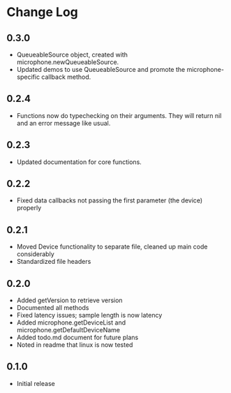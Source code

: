 # Change Log

## 0.3.0
- QueueableSource object, created with microphone.newQueueableSource.
- Updated demos to use QueueableSource and promote the microphone-specific callback method.

## 0.2.4
- Functions now do typechecking on their arguments. They will return nil and an error message like usual.

## 0.2.3
- Updated documentation for core functions.

## 0.2.2
- Fixed data callbacks not passing the first parameter (the device) properly

## 0.2.1
- Moved Device functionality to separate file, cleaned up main code considerably
- Standardized file headers

## 0.2.0
- Added getVersion to retrieve version
- Documented all methods
- Fixed latency issues; sample length is now latency
- Added microphone.getDeviceList and microphone.getDefaultDeviceName
- Added todo.md document for future plans
- Noted in readme that linux is now tested

## 0.1.0
- Initial release